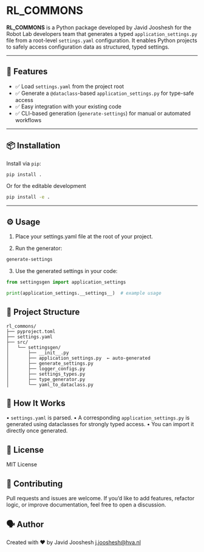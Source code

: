 # RL_COMMONS

**RL_COMMONS** is a Python package developed by Javid Jooshesh for the Robot Lab developers team that generates a typed `application_settings.py` file from a root-level `settings.yaml` configuration. It enables Python projects to safely access configuration data as structured, typed settings.

---

## 🚀 Features

- ✅ Load `settings.yaml` from the project root
- ✅ Generate a `@dataclass`-based `application_settings.py` for type-safe access
- ✅ Easy integration with your existing code
- ✅ CLI-based generation (`generate-settings`) for manual or automated workflows

---

## 📦 Installation

Install via `pip`:

```bash
pip install .
```

Or for the editable development 
```bash 
pip install -e .
```
---

## ⚙️ Usage
1.	Place your settings.yaml file at the root of your project.

2.	Run the generator:
```bash
generate-settings
```

3.	Use the generated settings in your code:
```python
from settingsgen import application_settings

print(application_settings.__settings__)  # example usage
```

## 📁 Project Structure
```
rl_commons/
├── pyproject.toml
├── settings.yaml
├── src/
│   └── settingsgen/
│       ├── __init__.py
│       ├── application_settings.py  ← auto-generated
│       ├── generate_settings.py
│       ├── logger_configs.py
│       ├── settings_types.py
│       ├── type_generator.py
│       └── yaml_to_dataclass.py
```

## 🧠 How It Works

•	`settings.yaml` is parsed.
•	A corresponding `application_settings.py` is generated using dataclasses for strongly typed access.
•	You can import it directly once generated.

## 📜 License
MIT License

## 🙌 Contributing
Pull requests and issues are welcome. If you’d like to add features, refactor logic, or improve documentation, feel free to open a discussion.


## 🗣️ Author
Created with ❤️ by Javid Jooshesh
j.jooshesh@hva.nl
